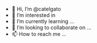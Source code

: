 - 👋 Hi, I’m @catelgato
- 👀 I’m interested in 
- 🌱 I’m currently learning ...
- 💞️ I’m looking to collaborate on ...
- 📫 How to reach me ...

<!---
catelgato/catelgato is a ✨ special ✨ repository because its `README.md` (this file) appears on your GitHub profile.
You can click the Preview link to take a look at your changes.
--->
